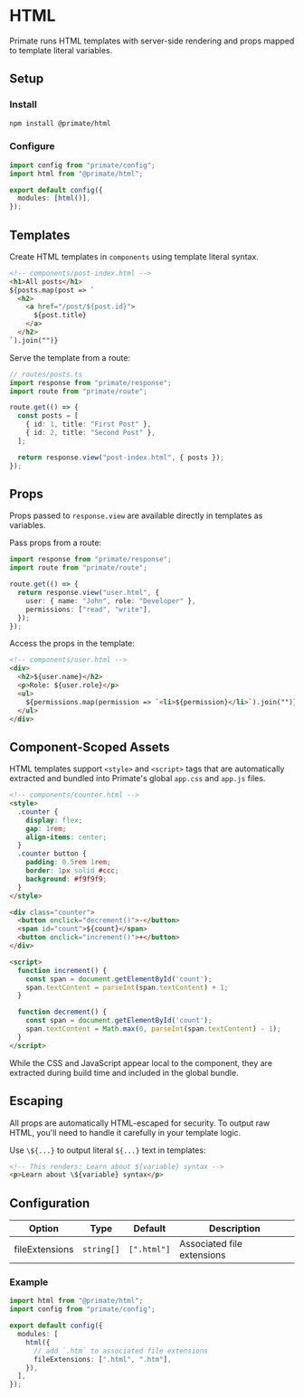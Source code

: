 # HTML

Primate runs HTML templates with server-side rendering and props mapped to
template literal variables.

## Setup

### Install

```bash
npm install @primate/html
```

### Configure

```ts
import config from "primate/config";
import html from "@primate/html";

export default config({
  modules: [html()],
});
```

## Templates

Create HTML templates in `components` using template literal syntax.

```html
<!-- components/post-index.html -->
<h1>All posts</h1>
${posts.map(post => `
  <h2>
    <a href="/post/${post.id}">
      ${post.title}
    </a>
  </h2>
`).join("")}
```

Serve the template from a route:

```ts
// routes/posts.ts
import response from "primate/response";
import route from "primate/route";

route.get(() => {
  const posts = [
    { id: 1, title: "First Post" },
    { id: 2, title: "Second Post" },
  ];

  return response.view("post-index.html", { posts });
});
```

## Props

Props passed to `response.view` are available directly in templates as
variables.

Pass props from a route:

```ts
import response from "primate/response";
import route from "primate/route";

route.get(() => {
  return response.view("user.html", {
    user: { name: "John", role: "Developer" },
    permissions: ["read", "write"],
  });
});
```

Access the props in the template:

```html
<!-- components/user.html -->
<div>
  <h2>${user.name}</h2>
  <p>Role: ${user.role}</p>
  <ul>
    ${permissions.map(permission => `<li>${permission}</li>`).join("")}
  </ul>
</div>
```

## Component-Scoped Assets

HTML templates support `<style>` and `<script>` tags that are automatically
extracted and bundled into Primate's global `app.css` and `app.js` files.

```html
<!-- components/counter.html -->
<style>
  .counter {
    display: flex;
    gap: 1rem;
    align-items: center;
  }
  .counter button {
    padding: 0.5rem 1rem;
    border: 1px solid #ccc;
    background: #f9f9f9;
  }
</style>

<div class="counter">
  <button onclick="decrement()">-</button>
  <span id="count">${count}</span>
  <button onclick="increment()">+</button>
</div>

<script>
  function increment() {
    const span = document.getElementById('count');
    span.textContent = parseInt(span.textContent) + 1;
  }

  function decrement() {
    const span = document.getElementById('count');
    span.textContent = Math.max(0, parseInt(span.textContent) - 1);
  }
</script>
```

While the CSS and JavaScript appear local to the component, they are extracted
during build time and included in the global bundle.

## Escaping

All props are automatically HTML-escaped for security. To output raw HTML,
you'll need to handle it carefully in your template logic.

Use `\${...}` to output literal `${...}` text in templates:

```html
<!-- This renders: Learn about ${variable} syntax -->
<p>Learn about \${variable} syntax</p>
```

## Configuration

| Option         | Type       | Default     | Description                |
| -------------- | ---------- | ----------- | -------------------------- |
| fileExtensions | `string[]` | `[".html"]` | Associated file extensions |

### Example

```ts
import html from "@primate/html";
import config from "primate/config";

export default config({
  modules: [
    html({
      // add `.htm` to associated file extensions
      fileExtensions: [".html", ".htm"],
    }),
  ],
});
```
